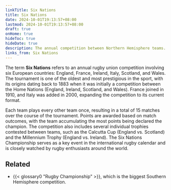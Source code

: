 ```yaml
---
linkTitle: Six Nations
title: Six Nations
date: 2024-10-01T19:13:57+08:00
lastmod: 2024-10-01T19:13:57+08:00
draft: true
onHome: true
hideToc: true
hideDate: true
description: The annual competition between Northern Hemisphere teams.
links_from: Six Nations
---
```


The term **Six Nations** refers to an annual rugby union competition involving six European countries: England, France, Ireland, Italy, Scotland, and Wales. The tournament is one of the oldest and most prestigious in the sport, with its origins dating back to 1883 when it was initially a competition between the Home Nations (England, Ireland, Scotland, and Wales). France joined in 1910, and Italy was added in 2000, expanding the competition to its current format.

Each team plays every other team once, resulting in a total of 15 matches over the course of the tournament. Points are awarded based on match outcomes, with the team accumulating the most points being declared the champion. The competition also includes several individual trophies contested between teams, such as the Calcutta Cup (England vs. Scotland) and the Millennium Trophy (England vs. Ireland). The Six Nations Championship serves as a key event in the international rugby calendar and is closely watched by rugby enthusiasts around the world.

## Related
- {{< glossary0 "Rugby Championship" >}}, which is the biggest Southern Hemisphere competition.